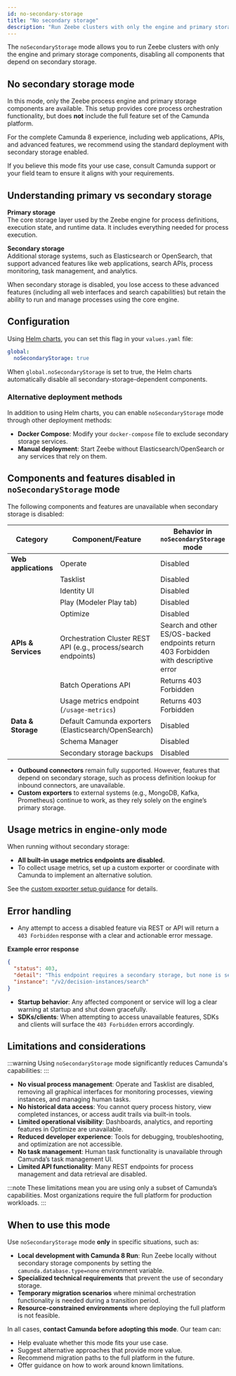 ```yaml
---
id: no-secondary-storage
title: "No secondary storage"
description: "Run Zeebe clusters with only the engine and primary storage components, without secondary storage dependencies."
---
```


The `noSecondaryStorage` mode allows you to run Zeebe clusters with only the engine and primary storage components, disabling all components that depend on secondary storage.

## No secondary storage mode

In this mode, only the Zeebe process engine and primary storage components are available. This setup provides core process orchestration functionality, but does **not** include the full feature set of the Camunda platform.

For the complete Camunda 8 experience, including web applications, APIs, and advanced features, we recommend using the standard deployment with secondary storage enabled.

If you believe this mode fits your use case, consult Camunda support or your field team to ensure it aligns with your requirements.

## Understanding primary vs secondary storage

**Primary storage**  
The core storage layer used by the Zeebe engine for process definitions, execution state, and runtime data. It includes everything needed for process execution.

**Secondary storage**  
Additional storage systems, such as Elasticsearch or OpenSearch, that support advanced features like web applications, search APIs, process monitoring, task management, and analytics.

When secondary storage is disabled, you lose access to these advanced features (including all web interfaces and search capabilities) but retain the ability to run and manage processes using the core engine.

## Configuration

Using [Helm charts](/self-managed/deployment/helm/install/quick-install.md), you can set this flag in your `values.yaml` file:

```yaml
global:
  noSecondaryStorage: true
```

When `global.noSecondaryStorage` is set to true, the Helm charts automatically disable all secondary-storage-dependent components.

### Alternative deployment methods

In addition to using Helm charts, you can enable `noSecondaryStorage` mode through other deployment methods:

- **Docker Compose**: Modify your `docker-compose` file to exclude secondary storage services.
- **Manual deployment**: Start Zeebe without Elasticsearch/OpenSearch or any services that rely on them.

## Components and features disabled in `noSecondaryStorage` mode

The following components and features are unavailable when secondary storage is disabled:

| Category             | Component/Feature                                               | Behavior in `noSecondaryStorage` mode                                               |
| -------------------- | --------------------------------------------------------------- | ----------------------------------------------------------------------------------- |
| **Web applications** | Operate                                                         | Disabled                                                                            |
|                      | Tasklist                                                        | Disabled                                                                            |
|                      | Identity UI                                                     | Disabled                                                                            |
|                      | Play (Modeler Play tab)                                         | Disabled                                                                            |
|                      | Optimize                                                        | Disabled                                                                            |
| **APIs & Services**  | Orchestration Cluster REST API (e.g., process/search endpoints) | Search and other ES/OS-backed endpoints return 403 Forbidden with descriptive error |
|                      | Batch Operations API                                            | Returns 403 Forbidden                                                               |
|                      | Usage metrics endpoint (`/usage-metrics`)                       | Returns 403 Forbidden                                                               |
| **Data & Storage**   | Default Camunda exporters (Elasticsearch/OpenSearch)            | Disabled                                                                            |
|                      | Schema Manager                                                  | Disabled                                                                            |
|                      | Secondary storage backups                                       | Disabled                                                                            |

- **Outbound connectors** remain fully supported. However, features that depend on secondary storage, such as process definition lookup for inbound connectors, are unavailable.
- **Custom exporters** to external systems (e.g., MongoDB, Kafka, Prometheus) continue to work, as they rely solely on the engine’s primary storage.

## Usage metrics in engine-only mode

When running without secondary storage:

- **All built-in usage metrics endpoints are disabled.**
- To collect usage metrics, set up a custom exporter or coordinate with Camunda to implement an alternative solution.

See the [custom exporter setup guidance](/self-managed/concepts/exporters.md#custom-exporter-to-filter-specific-records) for details.

## Error handling

- Any attempt to access a disabled feature via REST or API will return a `403 Forbidden` response with a clear and actionable error message.

**Example error response**

```json
{
  "status": 403,
  "detail": "This endpoint requires a secondary storage, but none is set. Secondary storage can be configured using the 'camunda.database.type' property.",
  "instance": "/v2/decision-instances/search"
}
```

- **Startup behavior**: Any affected component or service will log a clear warning at startup and shut down gracefully.
- **SDKs/clients**: When attempting to access unavailable features, SDKs and clients will surface the `403 Forbidden` errors accordingly.

## Limitations and considerations

:::warning
Using `noSecondaryStorage` mode significantly reduces Camunda's capabilities:
:::

- **No visual process management**: Operate and Tasklist are disabled, removing all graphical interfaces for monitoring processes, viewing instances, and managing human tasks.
- **No historical data access**: You cannot query process history, view completed instances, or access audit trails via built-in tools.
- **Limited operational visibility**: Dashboards, analytics, and reporting features in Optimize are unavailable.
- **Reduced developer experience**: Tools for debugging, troubleshooting, and optimization are not accessible.
- **No task management**: Human task functionality is unavailable through Camunda’s task management UI.
- **Limited API functionality**: Many REST endpoints for process management and data retrieval are disabled.

:::note
These limitations mean you are using only a subset of Camunda’s capabilities. Most organizations require the full platform for production workloads.
:::

## When to use this mode

Use `noSecondaryStorage` mode **only** in specific situations, such as:

- **Local development with Camunda 8 Run**: Run Zeebe locally without secondary storage components by setting the `camunda.database.type=none` environment variable.
- **Specialized technical requirements** that prevent the use of secondary storage.
- **Temporary migration scenarios** where minimal orchestration functionality is needed during a transition period.
- **Resource-constrained environments** where deploying the full platform is not feasible.

In all cases, **contact Camunda before adopting this mode**. Our team can:

- Help evaluate whether this mode fits your use case.
- Suggest alternative approaches that provide more value.
- Recommend migration paths to the full platform in the future.
- Offer guidance on how to work around known limitations.

